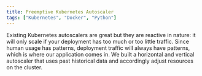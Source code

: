 ```yaml
---
title: Preemptive Kubernetes Autoscaler
tags: ["Kubernetes", "Docker", "Python"]
---
```


Existing Kubernetes autoscalers are great but they are reactive in nature: it will only scale if your deployment has too much or too little traffic. Since human usage has patterns, deployment traffic will always have patterns, which is where our application comes in. We built a horizontal and vertical autoscaler that uses past historical data and accordingly adjust resources on the cluster.